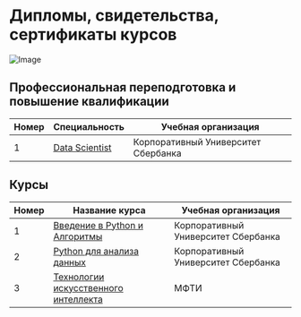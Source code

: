 # Дипломы, свидетельства, сертификаты курсов
 
 ![Image](sert.png)
## Профессиональная переподготовка и повышение квалификации
| Номер | Специальность     | Учебная организация                                              |
|-------|-------------------|------------------------------------------------------------------|
|1      |[Data Scientist](https://github.com/AlexeyProsekov/Diplomas_Certificates/blob/main/ProsekovAV_Data%20Scientist_Sber.png)|Корпоративный Университет Сбербанка|


## Курсы
| Номер | Название курса    | Учебная организация                                              |        
|-------|-------------------|------------------------------------------------------------------|
|1      |[Введение в Python и Алгоритмы](https://github.com/AlexeyProsekov/Diplomas_Certificates/blob/main/ProsekovAV_Sertificate_%D0%92%D0%B2%D0%B5%D0%B4%D0%B5%D0%BD%D0%B8%D0%B5%20%D0%B2%20Python.png)|Корпоративный Университет Сбербанка|
|2      |[Python для анализа данных](https://github.com/AlexeyProsekov/Diplomas_Certificates/blob/main/ProsekovAV_Sertificate_Python%20%D0%B4%D0%BB%D1%8F%20%D0%B0%D0%BD%D0%B0%D0%BB%D0%B8%D0%B7%D0%B0%20%D0%B4%D0%B0%D0%BD%D0%BD%D1%8B%D1%85.png)|Корпоративный Университет Сбербанка|
|3        |[Технологии искусственного интеллекта](https://github.com/AlexeyProsekov/Diplomas_Certificates/blob/main/ProsekovAV_T_AI.pdf)|МФТИ|

